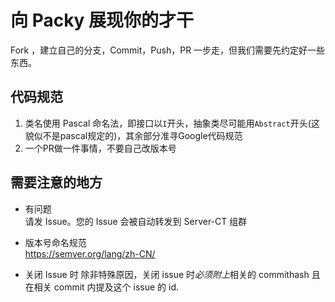 # 向 Packy 展现你的才干

Fork ，建立自己的分支，Commit，Push，PR 一步走，但我们需要先约定好一些东西。

## 代码规范

1. 类名使用 Pascal 命名法，即接口以`I`开头，抽象类尽可能用`Abstract`开头(这貌似不是pascal规定的)，其余部分准寻Google代码规范
2. 一个PR做一件事情，不要自己改版本号

## 需要注意的地方

- 有问题  
  请发 Issue。您的 Issue 会被自动转发到 Server-CT 组群

- 版本号命名规范  
  https://semver.org/lang/zh-CN/
  
- 关闭 Issue 时
  除非特殊原因，关闭 issue 时*必须附上*相关的 commithash 且在相关 commit 内提及这个 issue 的 id.